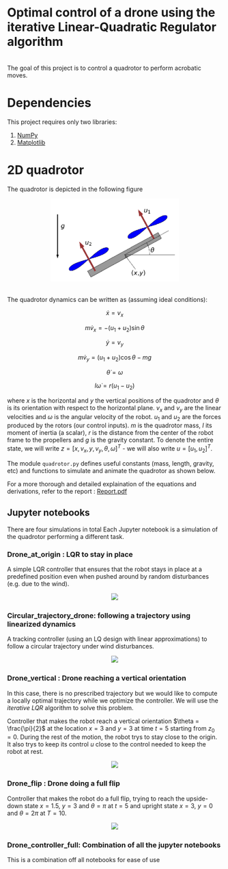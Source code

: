 # Optimal control of a drone using the iterative Linear-Quadratic Regulator algorithm
<br> The goal of this project is to control a quadrotor to perform acrobatic moves.

# Dependencies

This project requires only two libraries: 

1) [NumPy](https://numpy.org/install/)
2) [Matplotlib](https://matplotlib.org/stable/users/getting_started/)

# 2D quadrotor

The quadrotor is depicted in the following figure <br>

<p align="center">
  <img src='outputs/quadrotor.png' width="300">
</p>

<br> The quadrotor dynamics can be written as (assuming ideal conditions): <br>

$$ \dot{x}  =v_x $$

$$m \dot{v}_x  =-\left(u_1+u_2\right) \sin \theta $$

$$ \dot{y}  =v_y $$

$$ m \dot{v}_y  =\left(u_1+u_2\right) \cos \theta-m g $$

$$ \dot{\theta}  =\omega $$

$$ I \dot{\omega}  =r\left(u_1-u_2\right)$$

where $x$ is the horizontal and $y$ the vertical positions of the quadrotor and $\theta$ is its orientation with respect to the horizontal plane. $v_x$ and $v_y$ are the linear velocities and $\omega$ is the angular velocity of the robot. $u_1$ and $u_2$ are the forces produced by the rotors (our control inputs). $m$ is the quadrotor mass, $I$ its moment of inertia (a scalar), $r$ is the distance from the center of the robot frame to the propellers and $g$ is the gravity constant. To denote the entire state, we will write $z = [x, v_x, y, v_y, \theta, \omega]^T$ - we will also write $u = [u_1, u_2]^T$.

The module ```quadrotor.py``` defines useful constants (mass, length, gravity, etc) and functions to simulate and animate the quadrotor as shown below.

For a more thorough and detailed explaination of the equations and derivations, refer to the report :
[Report.pdf](https://github.com/ar6841/Quadcopter_optimal_control_using_iLQR/blob/main/Drone_controller/Report.pdf)


## Jupyter notebooks
There are four simulations in total
Each Jupyter notebook is a simulation of the quadrotor performing a different task.

### Drone_at_origin : LQR to stay in place

A simple LQR controller that ensures that the robot stays in place at a predefined position even when pushed around by random disturbances (e.g. due to the wind).
<br> 

<p align="center">
  <img src='https://github.com/ar6841/Quadcopter_optimal_control_using_iLQR/blob/main/outputs/stable.gif'>
</p>


### Circular_trajectory_drone: following a trajectory using linearized dynamics

A tracking controller (using an LQ design with linear approximations) to follow a circular trajectory under wind disturbances.
<br> 

<p align="center">
  <img src='https://github.com/ar6841/Quadcopter_optimal_control_using_iLQR/blob/main/outputs/Circular.gif'>
</p>


### Drone_vertical : Drone reaching a vertical orientation

In this case, there is no prescribed trajectory but we would like to compute a locally optimal trajectory while we optimize the controller. We will use the *iterative LQR* algorithm to solve this problem.

Controller that makes the robot reach a vertical orientation $\theta = \frac{\pi}{2}$ at the location $x=3$ and $y=3$ at time $t=5$ starting from $z_0=0$. During the rest of the motion, the robot trys to stay close to the origin. It also trys to keep its control $u$ close to the control needed to keep the robot at rest.

<p align="center">
  <img src='https://github.com/ar6841/Quadcopter_optimal_control_using_iLQR/blob/main/outputs/vertical.gif'>
</p>


### Drone_flip : Drone doing a full flip

Controller that makes the robot do a full flip, trying to reach the upside-down state $x=1.5$, $y=3$ and $\theta = \pi$ at $t=5$ and upright state $x=3$, $y=0$ and $\theta = 2\pi$ at $T=10$.

<p align="center">
  <img src='https://github.com/ar6841/Quadcopter_optimal_control_using_iLQR/blob/main/outputs/flip.gif'>
</p>


### Drone_controller_full: Combination of all the jupyter notebooks

This is a combination off all notebooks for ease of use

